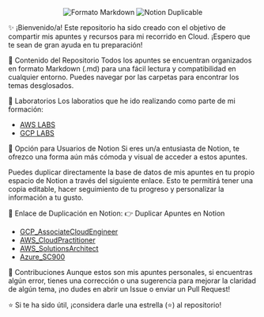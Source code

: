 <p align="center">
<img src="https://img.shields.io/badge/Formato-Markdown-blueviolet?style=for-the-badge" alt="Formato Markdown">
<img src="https://img.shields.io/badge/Notion-Duplicable-000000?style=for-the-badge&logo=notion" alt="Notion Duplicable">
</p>

✨ ¡Bienvenido/a!
Este repositorio ha sido creado con el objetivo de compartir mis apuntes y recursos para mi recorrido en Cloud. ¡Espero que te sean de gran ayuda en tu preparación!

📂 Contenido del Repositorio 
Todos los apuntes se encuentran organizados en formato Markdown (.md) para una fácil lectura y compatibilidad en cualquier entorno. Puedes navegar por las carpetas para encontrar los temas desglosados.

🧪 Laboratorios 
Los laboratios que he ido realizando como parte de mi formación:
- [AWS LABS](https://github.com/JaigonzaDev/CloudComputing/blob/main/AWS/AWS_Labs/AWS%20LABS%20COMPLETED%2028e5bd7c8610803b9f3bd06b49a42095.md)
- [GCP LABS](https://github.com/JaigonzaDev/CloudComputing/blob/main/GCP/GCP_Labs/GCP%20LABS%201ce5bd7c861080aaaf95f1f4d1f0aa91.md)
  
🚀 Opción para Usuarios de Notion
Si eres un/a entusiasta de Notion, te ofrezco una forma aún más cómoda y visual de acceder a estos apuntes.

Puedes duplicar directamente la base de datos de mis apuntes en tu propio espacio de Notion a través del siguiente enlace. Esto te permitirá tener una copia editable, hacer seguimiento de tu progreso y personalizar la información a tu gusto.

🔗 Enlace de Duplicación en Notion:
👉 Duplicar Apuntes en Notion
- [GCP_AssociateCloudEngineer](https://lilac-raver-ad2.notion.site/Associate-Cloud-Engineer-28b5bd7c861080859b61fb06ffee0b10?source=copy_link)
- [AWS_CloudPractitioner](https://lilac-raver-ad2.notion.site/CLOUD-PRACTICIONER-28b5bd7c8610809694c6cb77bfa81f72?source=copy_link)
- [AWS_SolutionsArchitect](https://lilac-raver-ad2.notion.site/SOLUTIONS-ARCHITECT-28b5bd7c8610805fafa6d1710265be05?source=copy_link)
- [Azure_SC900](https://lilac-raver-ad2.notion.site/SC-900-28b5bd7c8610802aa604dc2e8fc3a518?source=copy_link)

💖 Contribuciones
Aunque estos son mis apuntes personales, si encuentras algún error, tienes una corrección o una sugerencia para mejorar la claridad de algún tema, ¡no dudes en abrir un Issue o enviar un Pull Request!



⭐️ Si te ha sido útil, ¡considera darle una estrella (⭐) al repositorio!
</p>
